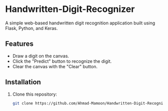 # Handwritten-Digit-Recognizer

A simple web-based handwritten digit recognition application built using Flask, Python, and Keras.

## Features

- Draw a digit on the canvas.
- Click the "Predict" button to recognize the digit.
- Clear the canvas with the "Clear" button.

## Installation

1. Clone this repository:

   ```bash
   git clone https://github.com/Ahmad-Mamoon/Handwritten-Digit-Recognizer.git
